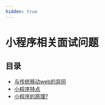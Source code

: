 ```yaml
---
hidden: true
---
```

# 小程序相关面试问题


## 目录
* [与传统移动web的异同](./differentweb.md)
* [小程序特点](./feature.md)
* [小程序的原理?](./principle.md)